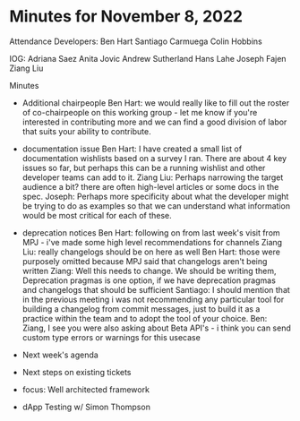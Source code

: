 # Minutes for November 8, 2022

Attendance
Developers:
Ben Hart
Santiago Carmuega
Colin Hobbins

IOG:
Adriana Saez
Anita Jovic
Andrew Sutherland
Hans Lahe
Joseph Fajen
Ziang Liu

Minutes

- Additional chairpeople
Ben Hart: we would really like to fill out the roster of co-chairpeople on this working group - let me know if you're interested in contributing more and we can find a good division of labor that suits your ability to contribute.

- documentation issue
Ben Hart: I have created a small list of documentation wishlists based on a survey I ran. There are about 4 key issues so far, but perhaps this can be a running wishlist and other developer teams can add to it.
Ziang Liu: Perhaps narrowing the target audience a bit? there are often high-level articles or some docs in the spec.
Joseph: Perhaps more specificity about what the developer might be trying to do as examples so that we can understand what information would be most critical for each of these.

- deprecation notices
Ben Hart: following on from last week's visit from MPJ - i've made some high level recommendations for channels
Ziang Liu: really changelogs should be on here as well
Ben Hart: those were purposely omitted because MPJ said that changelogs aren't being written
Ziang: Well this needs to change. We should be writing them,  Deprecation pragmas is one option, if we have deprecation pragmas and changelogs that should be sufficient
Santiago: I should mention that in the previous meeting i was not recommending any particular tool for building a changelog from commit messages, just to build it as a practice within the team and to adopt the tool of your choice.
Ben: Ziang, I see you were also asking about Beta API's - i think you can send custom type errors or warnings for this usecase

- Next week's agenda

- Next steps on existing tickets
- focus: Well architected framework
- dApp Testing w/ Simon Thompson


